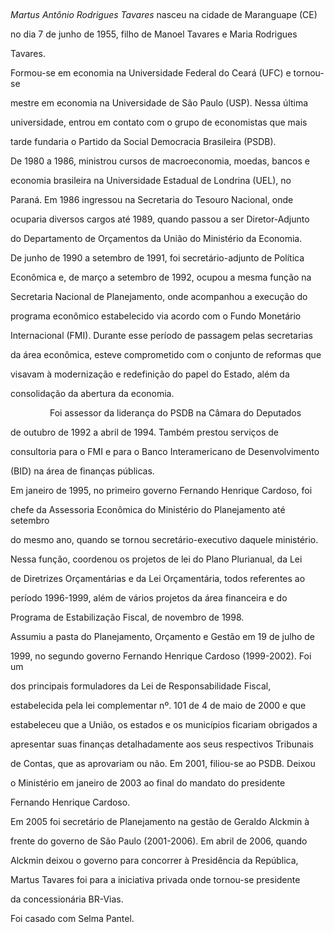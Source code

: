 

 



*Martus Antônio Rodrigues Tavares* nasceu na cidade de Maranguape (CE)

no dia 7 de junho de 1955, filho de Manoel Tavares e Maria Rodrigues

Tavares.



Formou-se em economia na Universidade Federal do Ceará (UFC) e tornou-se

mestre em economia na Universidade de São Paulo (USP). Nessa última

universidade, entrou em contato com o grupo de economistas que mais

tarde fundaria o Partido da Social Democracia Brasileira (PSDB).



De 1980 a 1986, ministrou cursos de macroeconomia, moedas, bancos e

economia brasileira na Universidade Estadual de Londrina (UEL), no

Paraná. Em 1986 ingressou na Secretaria do Tesouro Nacional, onde

ocuparia diversos cargos até 1989, quando passou a ser Diretor-Adjunto

do Departamento de Orçamentos da União do Ministério da Economia.



De junho de 1990 a setembro de 1991, foi secretário-adjunto de Política

Econômica e, de março a setembro de 1992, ocupou a mesma função na

Secretaria Nacional de Planejamento, onde acompanhou a execução do

programa econômico estabelecido via acordo com o Fundo Monetário

Internacional (FMI). Durante esse período de passagem pelas secretarias

da área econômica, esteve comprometido com o conjunto de reformas que

visavam à modernização e redefinição do papel do Estado, além da

consolidação da abertura da economia.



                Foi assessor da liderança do PSDB na Câmara do Deputados

de outubro de 1992 a abril de 1994. Também prestou serviços de

consultoria para o FMI e para o Banco Interamericano de Desenvolvimento

(BID) na área de finanças públicas.



Em janeiro de 1995, no primeiro governo Fernando Henrique Cardoso, foi

chefe da Assessoria Econômica do Ministério do Planejamento até setembro

do mesmo ano, quando se tornou secretário-executivo daquele ministério.

Nessa função, coordenou os projetos de lei do Plano Plurianual, da Lei

de Diretrizes Orçamentárias e da Lei Orçamentária, todos referentes ao

período 1996-1999, além de vários projetos da área financeira e do

Programa de Estabilização Fiscal, de novembro de 1998.



Assumiu a pasta do Planejamento, Orçamento e Gestão em 19 de julho de

1999, no segundo governo Fernando Henrique Cardoso (1999-2002). Foi um

dos principais formuladores da Lei de Responsabilidade Fiscal,

estabelecida pela lei complementar nº. 101 de 4 de maio de 2000 e que

estabeleceu que a União, os estados e os municípios ficariam obrigados a

apresentar suas finanças detalhadamente aos seus respectivos Tribunais

de Contas, que as aprovariam ou não. Em 2001, filiou-se ao PSDB. Deixou

o Ministério em janeiro de 2003 ao final do mandato do presidente

Fernando Henrique Cardoso.



Em 2005 foi secretário de Planejamento na gestão de Geraldo Alckmin à

frente do governo de São Paulo (2001-2006). Em abril de 2006, quando

Alckmin deixou o governo para concorrer à Presidência da República,

Martus Tavares foi para a iniciativa privada onde tornou-se presidente

da concessionária BR-Vias.



Foi casado com Selma Pantel.



 



